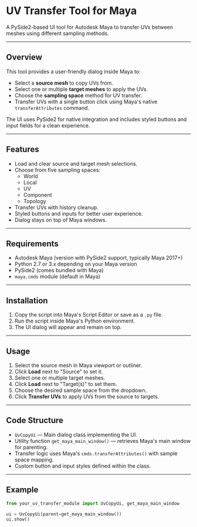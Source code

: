 # UV Transfer Tool for Maya

A PySide2-based UI tool for Autodesk Maya to transfer UVs between meshes using different sampling methods.

---

## Overview

This tool provides a user-friendly dialog inside Maya to:

- Select a **source mesh** to copy UVs from.
- Select one or multiple **target meshes** to apply the UVs.
- Choose the **sampling space** method for UV transfer.
- Transfer UVs with a single button click using Maya's native `transferAttributes` command.

The UI uses PySide2 for native integration and includes styled buttons and input fields for a clean experience.

---

## Features

- Load and clear source and target mesh selections.
- Choose from five sampling spaces:
  - World
  - Local
  - UV
  - Component
  - Topology
- Transfer UVs with history cleanup.
- Styled buttons and inputs for better user experience.
- Dialog stays on top of Maya windows.

---

## Requirements

- Autodesk Maya (version with PySide2 support, typically Maya 2017+)
- Python 2.7 or 3.x depending on your Maya version
- PySide2 (comes bundled with Maya)
- `maya.cmds` module (default in Maya)

---

## Installation

1. Copy the script into Maya's Script Editor or save as a `.py` file.
2. Run the script inside Maya's Python environment.
3. The UI dialog will appear and remain on top.

---

## Usage

1. Select the source mesh in Maya viewport or outliner.
2. Click **Load** next to "Source" to set it.
3. Select one or multiple target meshes.
4. Click **Load** next to "Target(s)" to set them.
5. Choose the desired sample space from the dropdown.
6. Click **Transfer UVs** to apply UVs from the source to targets.

---

## Code Structure

- `UvCopyUi` — Main dialog class implementing the UI.
- Utility function `get_maya_main_window()` — retrieves Maya's main window for parenting.
- Transfer logic uses Maya's `cmds.transferAttributes()` with sample space mapping.
- Custom button and input styles defined within the class.

---

## Example

```python
from your_uv_transfer_module import UvCopyUi, get_maya_main_window

ui = UvCopyUi(parent=get_maya_main_window())
ui.show()
